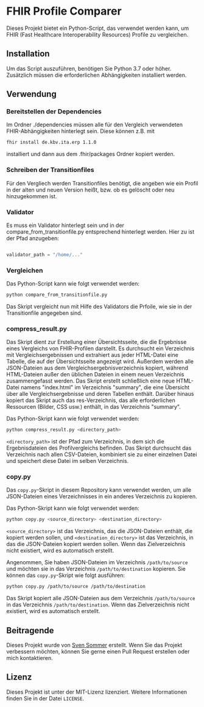 # FHIR Profile Comparer

Dieses Projekt bietet ein Python-Script, das verwendet werden kann, um FHIR (Fast Healthcare Interoperability Resources) Profile zu vergleichen.

## Installation

Um das Script auszuführen, benötigen Sie Python 3.7 oder höher. Zusätzlich müssen die erforderlichen Abhängigkeiten installiert werden.

## Verwendung

### Bereitstellen der Dependencies

Im Ordner ./dependencies müssen alle für den Vergleich verwendeten FHIR-Abhängigkeiten hinterlegt sein.
Diese können z.B. mit
```bash
fhir install de.kbv.ita.erp 1.1.0
```
installiert und dann aus dem .fhir/packages Ordner kopiert werden.

### Schreiben der Transitionfiles

Für den Vergliech werden Transitionfiles benötigt, die angeben wie ein Profil in der alten und neuen Version heißt, bzw. ob es gelöscht oder neu hinzugekommen ist.

### Validator

Es muss ein Validator hinterlegt sein und in der compare_from_transitionfile.py entsprechend hinterlegt werden. Hier zu ist der Pfad anzugeben:

```python

validator_path = "/home/..."

```

### Vergleichen

Das Python-Script kann wie folgt verwendet werden:

```bash
python compare_from_transitionfile.py
```

Das Skript vergleicht nun mit Hilfe des Validators die Prfoile, wie sie in der Transitionfile angegeben sind.

### compress_result.py

Das Skript dient zur Erstellung einer Übersichtsseite, die die Ergebnisse eines Vergleichs von FHIR-Profilen darstellt. Es durchsucht ein Verzeichnis mit Vergleichsergebnissen und extrahiert aus jeder HTML-Datei eine Tabelle, die auf der Übersichtsseite angezeigt wird. Außerdem werden alle JSON-Dateien aus dem Vergleichsergebnisverzeichnis kopiert, während HTML-Dateien außer den üblichen Dateien in einem neuen Verzeichnis zusammengefasst werden. Das Skript erstellt schließlich eine neue HTML-Datei namens "index.html" im Verzeichnis "summary", die eine Übersicht über alle Vergleichsergebnisse und deren Tabellen enthält. Darüber hinaus kopiert das Skript auch das res-Verzeichnis, das alle erforderlichen Ressourcen (Bilder, CSS usw.) enthält, in das Verzeichnis "summary".

Das Python-Skript kann wie folgt verwendet werden:

```bash
python compress_result.py <directory_path>
```

`<directory_path>` ist der Pfad zum Verzeichnis, in dem sich die Ergebnisdateien des Profilvergleichs befinden. Das Skript durchsucht das Verzeichnis nach allen CSV-Dateien, kombiniert sie zu einer einzelnen Datei und speichert diese Datei im selben Verzeichnis.

### copy.py

Das `copy.py`-Skript in diesem Repository kann verwendet werden, um alle JSON-Dateien eines Verzeichnisses in ein anderes Verzeichnis zu kopieren.

Das Python-Skript kann wie folgt verwendet werden:

```bash
python copy.py <source_directory> <destination_directory>
```

`<source_directory>` ist das Verzeichnis, das die JSON-Dateien enthält, die kopiert werden sollen, und `<destination_directory>` ist das Verzeichnis, in das die JSON-Dateien kopiert werden sollen. Wenn das Zielverzeichnis nicht existiert, wird es automatisch erstellt.

Angenommen, Sie haben JSON-Dateien im Verzeichnis `/path/to/source` und möchten sie in das Verzeichnis `/path/to/destination` kopieren. Sie können das `copy.py`-Skript wie folgt ausführen:

```bash
python copy.py /path/to/source /path/to/destination
```

Das Skript kopiert alle JSON-Dateien aus dem Verzeichnis `/path/to/source` in das Verzeichnis `/path/to/destination`. Wenn das Zielverzeichnis nicht existiert, wird es automatisch erstellt.

## Beitragende

Dieses Projekt wurde von [Sven Sommer](https://github.com/SvenSommer) erstellt. Wenn Sie das Projekt verbessern möchten, können Sie gerne einen Pull Request erstellen oder mich kontaktieren.

## Lizenz

Dieses Projekt ist unter der MIT-Lizenz lizenziert. Weitere Informationen finden Sie in der Datei `LICENSE`.